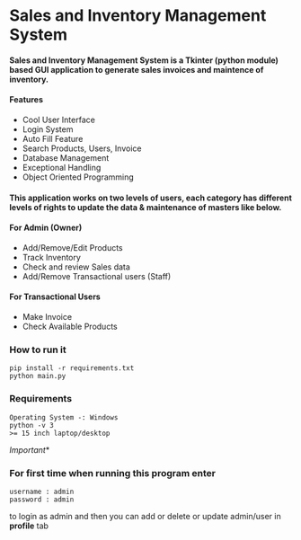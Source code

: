 # Sales and Inventory Management System

#### Sales and Inventory Management System is a Tkinter (python module) based GUI application to generate sales invoices and maintence of inventory.
#### Features
- Cool User Interface
- Login System
- Auto Fill Feature
- Search Products, Users, Invoice
- Database Management
- Exceptional Handling
- Object Oriented Programming

####	This application works on two levels of users, each category has different levels of rights to update the data & maintenance of masters like below.

#### For Admin (Owner)
*	Add/Remove/Edit Products
* Track Inventory
*	Check and review Sales data
*	Add/Remove Transactional users (Staff) 

#### For Transactional Users
*	Make Invoice
*	Check Available Products

### How to run it
```
pip install -r requirements.txt
python main.py
```

### Requirements
```
Operating System -: Windows
python -v 3
>= 15 inch laptop/desktop
```

_Important_*
### For first time when running this program enter 
    username : admin 
    password : admin
to login as admin and then you can add or delete or update admin/user in **profile** tab
